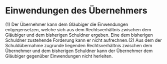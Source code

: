# Einwendungen des Übernehmers

(1) Der Übernehmer kann dem Gläubiger die Einwendungen entgegensetzen, welche sich aus dem Rechtsverhältnis zwischen dem Gläubiger und dem bisherigen Schuldner ergeben. Eine dem bisherigen Schuldner zustehende Forderung kann er nicht aufrechnen.(2) Aus dem der Schuldübernahme zugrunde liegenden Rechtsverhältnis zwischen dem Übernehmer und dem bisherigen Schuldner kann der Übernehmer dem Gläubiger gegenüber Einwendungen nicht herleiten. 

